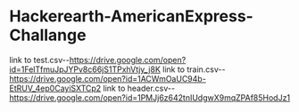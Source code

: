 # Hackerearth-AmericanExpress-Challange
link to test.csv--https://drive.google.com/open?id=1FelTfmuJpJYPv8c66jS1TPxhVtjy_j8K
link to train.csv--https://drive.google.com/open?id=1ACWmOaUC94b-EtRUV_4ep0CayiSXTCp2
link to header.csv--https://drive.google.com/open?id=1PMJj6z642tnIUdgwX9mqZPAf85HodJz1
